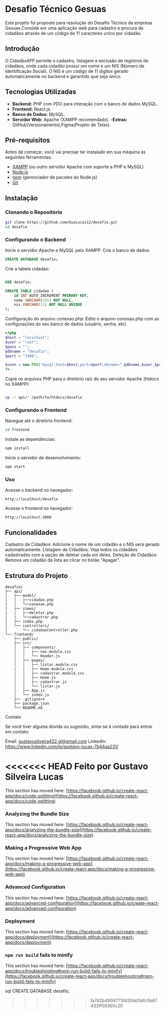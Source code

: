 # Desafio Técnico Gesuas

Este projeto foi proposto para resolução do Desafio Técnico da empresa Gesuas.Consiste em uma aplicação web para cadastro e procura de cidadãos através de um código de 11 caracteres unico por cidadão.

## Introdução

O CidadãoAPP permite o cadastro, listagem e exclusão de registros de cidadãos, onde cada cidadão possui um nome e um NIS (Número de Identificação Social). O NIS é um código de 11 digitos gerado automaticamente no backend e garantido que seja único.

## Tecnologias Utilizadas

- **Backend:** PHP com PDO para interação com o banco de dados MySQL.
- **Frontend:** React.js.
- **Banco de Dados:** MySQL.
- **Servidor Web:** Apache (XAMPP recomendado).
-**Extras:** GitHub(Versionamento),Figma(Projeto de Telas).

## Pré-requisitos

Antes de começar, você vai precisar ter instalado em sua máquina as seguintes ferramentas:

- [XAMPP](https://www.apachefriends.org/index.html) (ou outro servidor Apache com suporte a PHP e MySQL)
- [Node.js](https://nodejs.org/en/)
- [npm](https://www.npmjs.com/) (gerenciador de pacotes do Node.js)
- [Git](https://git-scm.com/)

## Instalação

### Clonando o Repositório

```bash
git clone https://github.com/GusLucas12/desafio.git
cd desafio
```
### Configurando o Backend
Inicie o servidor Apache e MySQL pelo XAMPP.
Crie o banco de dados:

```sql
CREATE DATABASE desafio;
```
Crie a tabela cidadao:

```sql

USE desafio;

CREATE TABLE cidadao (
    id INT AUTO_INCREMENT PRIMARY KEY,
    nome VARCHAR(255) NOT NULL,
    nis VARCHAR(11) NOT NULL UNIQUE
);
```
Configuração do arquivo conexao.php:
Edite o arquivo conexao.php com as configurações do seu banco de dados (usuário, senha, etc).

```php
<?php
$host = "localhost";
$user = "root";
$pass = "";
$dbname = "desafio";
$port = "3306";

$conn = new PDO("mysql:host=$host;port=$port;dbname=".$dbname,$user,$pass);
?>
```
Copie os arquivos PHP para o diretório raiz do seu servidor Apache (htdocs no XAMPP):
```bash

cp -r api/* /path/to/htdocs/desafio
```
### Configurando o Frontend
Navegue até o diretório frontend:
```bash
cd frontend
```
Instale as dependências:
```bash
npm install
```
Inicie o servidor de desenvolvimento:
```bash
npm start
```
### Uso
Acesse o backend no navegador:
```plaintext
http://localhost/desafio
```
Acesse o frontend no navegador:
```plaintext
http://localhost:3000
```
## Funcionalidades
Cadastro de Cidadãos: Adicione o nome de um cidadão e o NIS será gerado automaticamente.
Listagem de Cidadãos: Veja todos os cidadãos cadastrados com a opção de deletar cada um deles.
Deleção de Cidadãos: Remova um cidadão da lista ao clicar no botão "Apagar".

## Estrutura do Projeto
```plaintext
desafio/
├── api/
|   ├── model/
|   |   ├──cidadao.php
|   |   └──conexao.php 
|   ├── views/
|   |   ├──deletar.php
|   |   └──cadastrar.php
│   ├── index.php
│   └── controllers/
│       └── cidadaoController.php
└── frontend/
    ├── public/
    ├── src/
    │   ├── components/
    |   |   ├── nav.module.css
    │   │   └── Header.js
    │   ├── pages/
    |   |   ├── listar.module.css 
    |   |   ├── Home.module.css
    |   |   ├── cadastrar.module.css    
    |   |   ├── Home.js     
    │   │   ├── cadastrar.js
    │   │   └── listar.js
    │   ├── App.js
    │   └── index.js
    ├── .gitignore
    ├── package.json
    └── README.md
```    
Contato

Se você tiver alguma dúvida ou sugestão, sinta-se à vontade para entrar em contato:

Email: gustavosilveira422.gl@gmail.com
LinkedIn: https://www.linkedin.com/in/gustavo-lucas-7b44aa231/

<<<<<<< HEAD
Feito por Gustavo Silveira Lucas
=======
This section has moved here: [https://facebook.github.io/create-react-app/docs/code-splitting](https://facebook.github.io/create-react-app/docs/code-splitting)

### Analyzing the Bundle Size

This section has moved here: [https://facebook.github.io/create-react-app/docs/analyzing-the-bundle-size](https://facebook.github.io/create-react-app/docs/analyzing-the-bundle-size)

### Making a Progressive Web App

This section has moved here: [https://facebook.github.io/create-react-app/docs/making-a-progressive-web-app](https://facebook.github.io/create-react-app/docs/making-a-progressive-web-app)

### Advanced Configuration

This section has moved here: [https://facebook.github.io/create-react-app/docs/advanced-configuration](https://facebook.github.io/create-react-app/docs/advanced-configuration)

### Deployment

This section has moved here: [https://facebook.github.io/create-react-app/docs/deployment](https://facebook.github.io/create-react-app/docs/deployment)

### `npm run build` fails to minify

This section has moved here: [https://facebook.github.io/create-react-app/docs/troubleshooting#npm-run-build-fails-to-minify](https://facebook.github.io/create-react-app/docs/troubleshooting#npm-run-build-fails-to-minify)

sql
CREATE DATABASE desafio;
>>>>>>> fa742b4908773fd30dd3dfc5b87433ff59360c20
